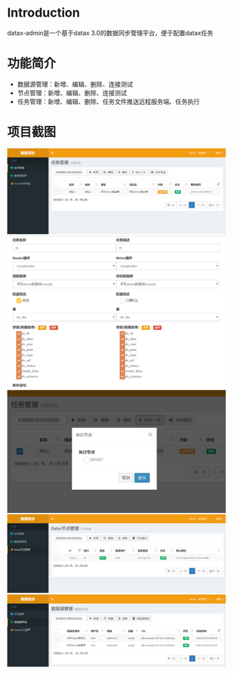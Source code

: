 # Introduction
datax-admin是一个基于datax 3.0的数据同步管理平台，便于配置datax任务

# 功能简介

- 数据源管理：新增、编辑、删除、连接测试
- 节点管理：新增、编辑、删除、连接测试
- 任务管理：新增、编辑、删除、任务文件推送远程服务端、任务执行

# 项目截图

![task1](imgs/task1.png)
![task2](imgs/task2.png)
![task3](imgs/task3.png)
![node1](imgs/node1.png)
![dts1](imgs/dts1.png)
